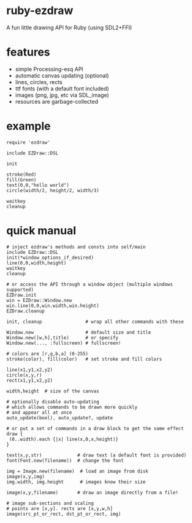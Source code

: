 # ruby-ezdraw
A fun little drawing API for Ruby (using SDL2+FFI)

# features
- simple Processing-esq API
- automatic canvas updating (optional)
- lines, circles, rects
- ttf fonts (with a default font included)
- images (png, jpg, etc via SDL_image)
- resources are garbage-collected

# example
    require 'ezdraw'
    
    include EZDraw::DSL
    
    init
    
    stroke(Red)
    fill(Green)
    text(0,0,"hello world")
    circle(width/2, height/2, width/3)
    
    waitkey
    cleanup

# quick manual

    # inject ezdraw's methods and consts into self/main
    include EZDraw::DSL
    init(*window_options_if_desired)
    line(0,0,width,height)
    waitkey
    cleanup

    # or access the API through a window object (multiple windows supported)
    EZDraw.init
    win = EZDraw::Window.new
    win.line(0,0,win.width,win.height)
    EZDraw.cleanup

    init, cleanup                # wrap all other commands with these

    Window.new                   # default size and title
    Window.new([w,h],title)      # or specify
    Window.new(..., :fullscreen) # fullscreen!

    # colors are [r,g,b,a] (0-255)
    stroke(color), fill(color)   # set stroke and fill colors

    line(x1,y1,x2,y2)
    circle(x,y,r)
    rect(x1,y1,x2,y2)

    width,height  # size of the canvas

    # optionally disable auto-updating
    # which allows commands to be drawn more quickly
    # and appear all at once
    auto_update(bool), auto_update?, update
    
    # or put a set of commands in a draw block to get the same effect
    draw {
     (0..width).each {|x| line(x,0,x,height)}
    }

    text(x,y,str)             # draw text (a default font is provided)
    font(Font.new(filename))  # change the font

    img = Image.new(filename)  # load an image from disk
    image(x,y,img)
    img.width, img.height      # images know their size

    image(x,y,filename)       # draw an image directly from a file!

    # image sub-sections and scaling
    # points are [x,y]. rects are [x,y,w,h]
    image(src_pt_or_rect, dst_pt_or_rect, img)

